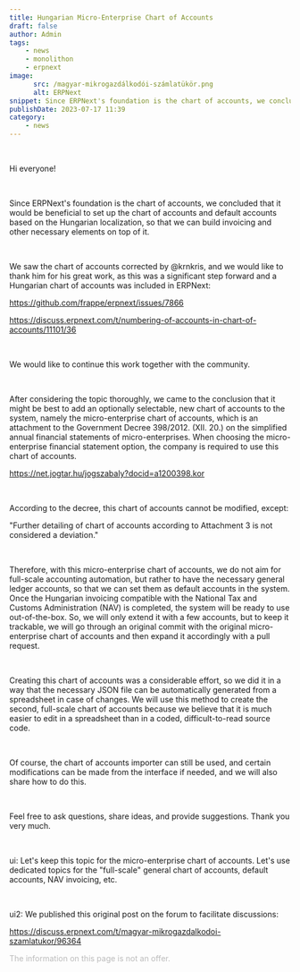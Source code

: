 ```yaml
---
title: Hungarian Micro-Enterprise Chart of Accounts
draft: false
author: Admin
tags:
    - news
    - monolithon
    - erpnext
image:
      src: /magyar-mikrogazdálkodói-számlatükör.png
      alt: ERPNext
snippet: Since ERPNext's foundation is the chart of accounts, we concluded that it would be beneficial to set up the chart of accounts and default accounts based on the Hungarian localization.
publishDate: 2023-07-17 11:39
category:
    - news
---
```


<p><br></p><p>Hi everyone!</p><p><br></p><p>Since ERPNext's foundation is the chart of accounts, we concluded that it would be beneficial to set up the chart of accounts and default accounts based on the Hungarian localization, so that we can build invoicing and other necessary elements on top of it.</p><p><br></p><p>We saw the chart of accounts corrected by @krnkris, and we would like to thank him for his great work, as this was a significant step forward and a Hungarian chart of accounts was included in ERPNext:</p><p><a href="https://github.com/frappe/erpnext/issues/7866" rel="noopener noreferrer">https://github.com/frappe/erpnext/issues/7866</a></p><p><a href="https://discuss.erpnext.com/t/numbering-of-accounts-in-chart-of-accounts/11101/36" rel="noopener noreferrer">https://discuss.erpnext.com/t/numbering-of-accounts-in-chart-of-accounts/11101/36</a></p><p><br></p><p>We would like to continue this work together with the community.</p><p><br></p><p>After considering the topic thoroughly, we came to the conclusion that it might be best to add an optionally selectable, new chart of accounts to the system, namely the micro-enterprise chart of accounts, which is an attachment to the Government Decree 398/2012. (XII. 20.) on the simplified annual financial statements of micro-enterprises. When choosing the micro-enterprise financial statement option, the company is required to use this chart of accounts.</p><p><a href="https://net.jogtar.hu/jogszabaly?docid=a1200398.kor" rel="noopener noreferrer">https://net.jogtar.hu/jogszabaly?docid=a1200398.kor</a></p><p><br></p><p>According to the decree, this chart of accounts cannot be modified, except:</p><p>"Further detailing of chart of accounts according to Attachment 3 is not considered a deviation."</p><p><br></p><p>Therefore, with this micro-enterprise chart of accounts, we do not aim for full-scale accounting automation, but rather to have the necessary general ledger accounts, so that we can set them as default accounts in the system. Once the Hungarian invoicing compatible with the National Tax and Customs Administration (NAV) is completed, the system will be ready to use out-of-the-box. So, we will only extend it with a few accounts, but to keep it trackable, we will go through an original commit with the original micro-enterprise chart of accounts and then expand it accordingly with a pull request.</p><p><br></p><p>Creating this chart of accounts was a considerable effort, so we did it in a way that the necessary JSON file can be automatically generated from a spreadsheet in case of changes. We will use this method to create the second, full-scale chart of accounts because we believe that it is much easier to edit in a spreadsheet than in a coded, difficult-to-read source code.</p><p><br></p><p>Of course, the chart of accounts importer can still be used, and certain modifications can be made from the interface if needed, and we will also share how to do this.</p><p><br></p><p>Feel free to ask questions, share ideas, and provide suggestions. Thank you very much.</p><p><br></p><p>ui: Let's keep this topic for the micro-enterprise chart of accounts. Let's use dedicated topics for the "full-scale" general chart of accounts, default accounts, NAV invoicing, etc.</p><p><br></p><p>ui2: We published this original post on the forum to facilitate discussions:</p><p><a href="https://discuss.erpnext.com/t/magyar-mikrogazdalkodoi-szamlatukor/96364" rel="noopener noreferrer">https://discuss.erpnext.com/t/magyar-mikrogazdalkodoi-szamlatukor/96364</a></p>

<p><span style="color: rgb(187, 187, 187);">The information on this page is not an offer.</span></p>
